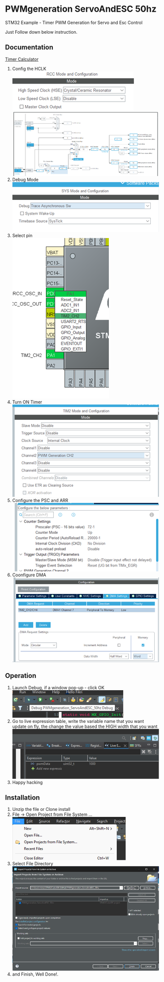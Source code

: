 
# PWMgeneration ServoAndESC 50hz

STM32 Example - Timer PWM Generation for Servo and Esc Control
 
Just Follow down below instruction.


## Documentation

[Timer Calculator](https://github.com/v0idv0id/STM32-Scaler)

  1. Config the HCLK  
  ![RCC](/Image/RCC.png)
  ![HCLK](/Image/HCLKconfig.png)
  2. Debug Mode   
  ![Debug](/Image/SysMoodeDebug.png)
  3. Select pin   
  ![Select](/Image/Select.png)
  4. Turn ON Timer    
  ![Timer](/Image/TIMmode.png)
  5. Configure the PSC and ARR    
  ![PSC ARR](/Image/PSCandARR.png)
  6. Coonfigure DMA   
  ![DMA](/Image/DMA.png)



## Operation
  1. Launch Debug, if a window pop-up - click OK    
  ![LaunchDebug](/Image/lanuchDebug.png)
  2. Go to live expression table, write the variable name that you want update on fly, the change the value based the HIGH width that you want
  ![live Expression](/Image/LineExpressione.png)
  3. Happy hacking



## Installation

  1. Unzip the file or Clone install
  2. File -> Open Project from File System ...   
  ![File System](/Image/FileOpen.png)
  3. Select File Directory
  ![Import](/Image/import.png)
  4. and Finish, Well Done!.

    
